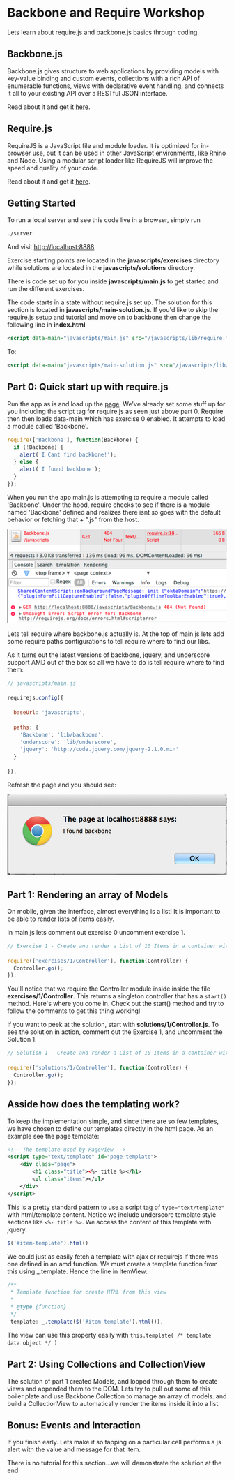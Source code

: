Backbone and Require Workshop
=============================
Lets learn about require.js and backbone.js basics through coding.

Backbone.js
-----------

Backbone.js gives structure to web applications by providing models with key-value binding and custom events, collections with a rich API of enumerable functions, views with declarative event handling, and connects it all to your existing API over a RESTful JSON interface.

Read about it and get it [here](http://backbonejs.org/).

Require.js
----------
RequireJS is a JavaScript file and module loader. It is optimized for in-browser use, but it can be used in other JavaScript environments, like Rhino and Node. Using a modular script loader like RequireJS will improve the speed and quality of your code.

Read about it and get it [here](http://requirejs.org/).

Getting Started
---------------

To run a local server and see this code live in a browser, simply run

```bash
./server
```

And visit [http://localhost:8888](http://localhost:8888)

Exercise starting points are located in the **javascripts/exercises** directory while solutions are located in the **javascripts/solutions** directory.

There is code set up for you inside **javascripts/main.js** to get started and run the different exercises.

The code starts in a state without require.js set up. The solution for this section is located in **javascripts/main-solution.js**.  If you'd like to skip the require.js setup and tutorial and move on to backbone then change the following line in **index.html**

```xml
<script data-main="javascripts/main.js" src="/javascripts/lib/require.js"></script>
```

To:

```xml
<script data-main="javascripts/main-solution.js" src="/javascripts/lib/require.js"></script>
```

Part 0: Quick start up with require.js
--------------------------------------

Run the app as is and load up the [page](http://localhost:8888). We've already set some stuff up for you including the script tag for require.js as seen just above part 0. Require then then loads data-main which has exercise 0 enabled. It attempts to load a module called 'Backbone'.

```javascript
require(['Backbone'], function(Backbone) {
  if (!Backbone) {
    alert('I Cant find backbone!');
  } else {
    alert('I found backbone');
  }
});
```

When you run the app main.js is attempting to require a module called 'Backbone'. Under the hood, require checks to see if there is a module named 'Backbone' defined and realizes there isnt so goes with the default behavior or fetching that + ".js" from the host.

![](https://github.com/alexcorre/backbone-and-require/raw/master/images/part0/error0.png)

Lets tell require where backbone.js actually is. At the top of main.js lets add some require paths configurations to tell require where to find our libs. 

As it turns out the latest versions of backbone, jquery, and underscore support AMD out of the box so all we have to do is tell require where to find them:

```javascript
// javascripts/main.js

requirejs.config({

  baseUrl: 'javascripts',

  paths: {
    'Backbone': 'lib/backbone',
    'underscore': 'lib/underscore',
    'jquery': 'http://code.jquery.com/jquery-2.1.0.min'
  }

});
```

Refresh the page and you should see:

![](https://github.com/alexcorre/backbone-and-require/raw/master/images/part0/success0.png)

Part 1: Rendering an array of Models
---------------------------------------

On mobile, given the interface, almost everything is a list! It is important to be able to render lists of items easily.

In main.js lets comment out exercise 0 uncomment exercise 1.

```javascript
// Exercise 1 - Create and render a List of 10 Items in a container with an array of models

require(['exercises/1/Controller'], function(Controller) {
  Controller.go();
});
```
You'll notice that we require the Controller module inside inside the file **exercises/1/Controller**. This returns a singleton controller that has a `start()` method. Here's where you come in. Check out the start() method and try to follow the comments to get this thing working!

If you want to peek at the solution, start with **solutions/1/Controller.js**. To see the solution in action, comment out the Exercise 1, and uncomment the Solution 1. 

```javascript
// Solution 1 - Create and render a List of 10 Items in a container with an array of models

require(['solutions/1/Controller'], function(Controller) {
  Controller.go();
});
```

Asside how does the templating work?
-----------------------------------------
To keep the implementation simple, and since there are so few templates, we have chosen to define our templates directly in the html page. As an example see the page template:

```xml
<!-- The template used by PageView -->
<script type="text/template" id="page-template">
	<div class="page">
    	<h1 class="title"><%- title %></h1>
    	<ul class="items"></ul>
    </div>
</script>
```
This is a pretty standard pattern to use a script tag of `type="text/template"` with html/template content. Notice we include underscore template style sections like `<%- title %>`. We access the content of this template with jquery.

```javascript
$('#item-template').html()
```
We could just as easily fetch a template with ajax or requirejs if there was one defined in an amd function. We must create a template function from this using _.template. Hence the line in ItemView:

```javascript
/**
 * Template function for create HTML from this view
 *
 * @type {function}
 */
 template: _.template($('#item-template').html()),
```
The view can use this property easily with `this.template( /* template data object */ )`


Part 2: Using Collections and CollectionView
---------------------------------------

The solution of part 1 created Models, and looped through them to create views and appended them to the DOM. Lets try to pull out some of this boiler plate and use Backbone.Collection to manage an array of models. and build a CollectionView to automatically render the items inside it into a list. 

Bonus: Events and Interaction
-------------------------------
If you finish early. Lets make it so tapping on a particular cell performs a js alert with the value and message for that Item.

There is no tutorial for this section…we will demonstrate the solution at the end.



